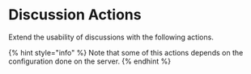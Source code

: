 # Discussion Actions

Extend the usability of discussions with the following actions.

{% hint style="info" %}
Note that some of this actions depends on the configuration done on the server.
{% endhint %}
